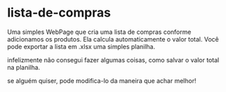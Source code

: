 # lista-de-compras
Uma simples WebPage que cria uma lista de compras conforme adicionamos os produtos.
Ela calcula automaticamente o valor total.
Você pode exportar a lista em .xlsx uma simples planilha.

infelizmente não consegui fazer algumas coisas, como salvar o valor total na planilha.

se alguém quiser, pode modifica-lo da maneira que achar melhor!
